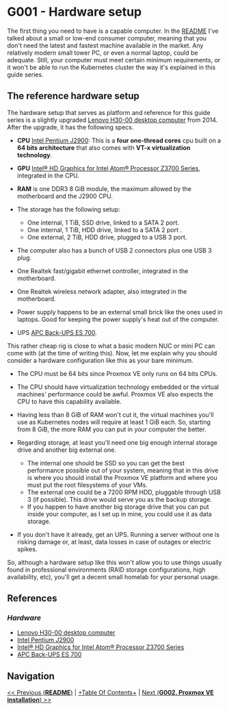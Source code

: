 # G001 - Hardware setup

The first thing you need to have is a capable computer. In the [README](README.md) I've talked about a small or low-end consumer computer, meaning that you don't need the latest and fastest machine available in the market. Any relatively modern small tower PC, or even a normal laptop, could be adequate. Still, your computer must meet certain minimum requirements, or it won't be able to run the Kubernetes cluster the way it's explained in this guide series.

## The reference hardware setup

The hardware setup that serves as platform and reference for this guide series is a slightly upgraded [Lenovo H30-00 desktop computer](https://pcsupport.lenovo.com/us/en/products/desktops-and-all-in-ones/lenovo-h-series-desktops/lenovo-h30-00-desktop) from 2014. After the upgrade, it has the following specs.

- **CPU** [Intel Pentium J2900](https://ark.intel.com/content/www/us/en/ark/products/78868/intel-pentium-processor-j2900-2m-cache-up-to-2-67-ghz.html): This is a **four one-thread cores** cpu built on a **64 bits architecture** that also comes with **VT-x virtualization technology**.

- **GPU** [Intel® HD Graphics for Intel Atom® Processor Z3700 Series](https://ark.intel.com/content/www/us/en/ark/products/78868/intel-pentium-processor-j2900-2m-cache-up-to-2-67-ghz.html#tab-blade-1-0-4), integrated in the CPU.

- **RAM** is one DDR3 8 GiB module, the maximum allowed by the motherboard and the J2900 CPU.

- The storage has the following setup:
    - One internal, 1 TiB, SSD drive, linked to a SATA 2 port.
    - One internal, 1 TiB, HDD drive, linked to a SATA 2 port .
    - One external, 2 TiB, HDD drive, plugged to a USB 3 port.

- The computer also has a bunch of USB 2 connectors plus one USB 3 plug.

- One Realtek fast/gigabit ethernet controller, integrated in the motherboard.

- One Realtek wireless network adapter, also integrated in the motherboard.

- Power supply happens to be an external small brick like the ones used in laptops. Good for keeping the power supply's heat out of the computer.

- UPS [APC Back-UPS ES 700](https://www.apc.com/shop/es/es/products/Back-UPS-700-de-bajo-consumo-de-APC-230-V-CEE-7-7/P-BE700G-SP).

This rather cheap rig is close to what a basic modern NUC or mini PC can come with (at the time of writing this). Now, let me explain why you should consider a hardware configuration like this as your bare minimum.

- The CPU must be 64 bits since Proxmox VE only runs on 64 bits CPUs.

- The CPU should have virtualization technology embedded or the virtual machines' performance could be awful. Proxmox VE also expects the CPU to have this capability available.

- Having less than 8 GiB of RAM won't cut it, the virtual machines you'll use as Kubernetes nodes will require at least 1 GiB each. So, starting from 8 GiB, the more RAM you can put in your computer the better.

- Regarding storage, at least you'll need one big enough internal storage drive and another big external one.
    - The internal one should be SSD so you can get the best performance possible out of your system, meaning that in this drive is where you should install the Proxmox VE platform and where you must put the root filesystems of your VMs.
    - The external one could be a 7200 RPM HDD, pluggable through USB 3 (if possible). This drive would serve you as the backup storage.
    - If you happen to have another big storage drive that you can put inside your computer, as I set up in mine, you could use it as data storage.

- If you don't have it already, get an UPS. Running a server without one is risking damage or, at least, data losses in case of outages or electric spikes.

So, although a hardware setup like this won't allow you to use things usually found in professional environments (RAID storage configurations, high availability, etc), you'll get a decent small homelab for your personal usage.

## References

### _Hardware_

- [Lenovo H30-00 desktop computer](https://pcsupport.lenovo.com/us/en/products/desktops-and-all-in-ones/lenovo-h-series-desktops/lenovo-h30-00-desktop)
- [Intel Pentium J2900](https://ark.intel.com/content/www/us/en/ark/products/78868/intel-pentium-processor-j2900-2m-cache-up-to-2-67-ghz.html)
- [Intel® HD Graphics for Intel Atom® Processor Z3700 Series](https://ark.intel.com/content/www/us/en/ark/products/78868/intel-pentium-processor-j2900-2m-cache-up-to-2-67-ghz.html#tab-blade-1-0-4)
- [APC Back-UPS ES 700](https://www.apc.com/shop/es/es/products/Back-UPS-700-de-bajo-consumo-de-APC-230-V-CEE-7-7/P-BE700G-SP)

## Navigation

[<< Previous (**README**)](README.md) | [+Table Of Contents+](G000%20-%20Table%20Of%20Contents.md) | [Next (**G002. Proxmox VE installation**) >>](G002%20-%20Proxmox%20VE%20installation.md)
